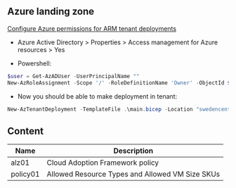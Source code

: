 ## Azure landing zone

[Configure Azure permissions for ARM tenant deployments](https://github.com/Azure/Enterprise-Scale/wiki/ALZ-Setup-azure)

- Azure Active Directory > Properties > Access management for Azure resources > Yes

- Powershell:

```powershell
$user = Get-AzADUser -UserPrincipalName ""
New-AzRoleAssignment -Scope '/' -RoleDefinitionName 'Owner' -ObjectId $user.Id
```

- Now you should be able to make deployment in tenant:

```powershell
New-AzTenantDeployment -TemplateFile .\main.bicep -Location "swedencentral" -Name DeployTenant$(Get-Date -Format 'yyyy-MM-dd')
```

## Content

| Name | Description | 
|--|--|
| alz01 | Cloud Adoption Framework policy 
| policy01 | Allowed Resource Types and Allowed VM Size SKUs
